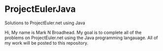 ProjectEulerJava
================

Solutions to ProjectEuler.net using Java

Hi, My name is Mark N Broadhead. My goal is to complete all of the problems on ProjectEuler.net using the Java programming langauage. All of my work will be posted to this repository. 
